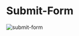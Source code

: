 # Submit-Form

![submit-form](https://github.com/Hadis-jamali/Submit-Form/assets/132214893/308a50ea-ab6e-4b73-beaf-7aed843f75db)
